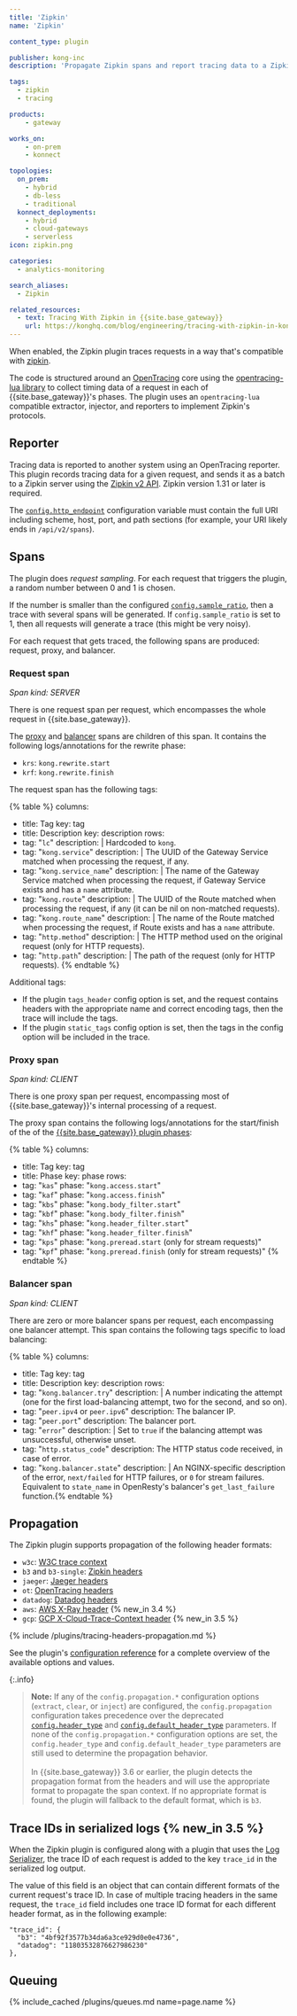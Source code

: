 ```yaml
---
title: 'Zipkin'
name: 'Zipkin'

content_type: plugin

publisher: kong-inc
description: 'Propagate Zipkin spans and report tracing data to a Zipkin server'

tags:
  - zipkin
  - tracing

products:
    - gateway

works_on:
    - on-prem
    - konnect

topologies:
  on_prem:
    - hybrid
    - db-less
    - traditional
  konnect_deployments:
    - hybrid
    - cloud-gateways
    - serverless
icon: zipkin.png

categories:
  - analytics-monitoring

search_aliases:
  - Zipkin

related_resources:
  - text: Tracing With Zipkin in {{site.base_gateway}}
    url: https://konghq.com/blog/engineering/tracing-with-zipkin-in-kong-2-1-0
---
```


When enabled, the Zipkin plugin traces requests in a way that's compatible with [zipkin](https://zipkin.io/).

The code is structured around an [OpenTracing](http://opentracing.io/) core using the [opentracing-lua library](https://github.com/Kong/opentracing-lua) to collect timing data of a request in each of {{site.base_gateway}}'s phases.
The plugin uses an `opentracing-lua` compatible extractor, injector, and reporters to implement Zipkin's protocols.


## Reporter

Tracing data is reported to another system using an OpenTracing reporter.
This plugin records tracing data for a given request, and sends it as a batch to a Zipkin server using the [Zipkin v2 API](https://zipkin.io/zipkin-api/#/default/post_spans). Zipkin version 1.31 or later is required.

The [`config.http_endpoint`](/plugins/zipkin/reference/#schema--config-http-endpoint) configuration variable must contain the full URI including scheme, host, port, and path sections (for example, your URI likely ends in `/api/v2/spans`).

## Spans

The plugin does *request sampling*. For each request that triggers the plugin, a random number between 0 and 1 is chosen.

If the number is smaller than the configured [`config.sample_ratio`](/plugins/zipkin/reference/#schema--config-sample-ratio), then a trace with several spans will be generated. If `config.sample_ratio` is set to 1, then all requests will generate a trace (this might be very noisy).

For each request that gets traced, the following spans are produced: request, proxy, and balancer.

### Request span

_Span kind: SERVER_

There is one request span per request, which encompasses the whole request in {{site.base_gateway}}.

The [proxy](#proxy-span) and [balancer](#balancer-span) spans are children of this span. It contains the following logs/annotations for the rewrite phase:

* `krs`: `kong.rewrite.start`
* `krf`: `kong.rewrite.finish`

The request span has the following tags:

<!--vale off-->
{% table %}
columns:
  - title: Tag
    key: tag
  - title: Description
    key: description
rows:
  - tag: "`lc`"
    description: |
      Hardcoded to `kong`.
  - tag: "`kong.service`" 
    description: |
      The UUID of the Gateway Service matched when processing the request, if any.
  - tag: "`kong.service_name`"
    description: |
      The name of the Gateway Service matched when processing the request, if Gateway Service exists and has a `name` attribute.
  - tag: "`kong.route`"
    description: |
      The UUID of the Route matched when processing the request, if any (it can be nil on non-matched requests).
  - tag: "`kong.route_name`"
    description: |
      The name of the Route matched when processing the request, if Route exists and has a `name` attribute.
  - tag: "`http.method`"
    description: |
      The HTTP method used on the original request (only for HTTP requests).
  - tag: "`http.path`"
    description: |
      The path of the request (only for HTTP requests).
{% endtable %}
<!--vale on -->

Additional tags: 
* If the plugin `tags_header` config option is set, and the request contains headers with the appropriate name and correct encoding tags, then the trace will include the tags.
* If the plugin `static_tags` config option is set, then the tags in the config option will be included in the trace.

### Proxy span

_Span kind: CLIENT_

There is one proxy span per request, encompassing most of {{site.base_gateway}}'s internal processing of a request.

The proxy span contains the following logs/annotations for the start/finish of the of the [{{site.base_gateway}} plugin phases](/gateway/entities/plugin/#plugin-contexts):

{% table %}
columns:
  - title: Tag
    key: tag
  - title: Phase
    key: phase
rows:
  - tag: "`kas`"
    phase: "`kong.access.start`"
  - tag: "`kaf`"
    phase: "`kong.access.finish`"
  - tag: "`kbs`"
    phase: "`kong.body_filter.start`"
  - tag: "`kbf`"
    phase: "`kong.body_filter.finish`"
  - tag: "`khs`"
    phase: "`kong.header_filter.start`"
  - tag: "`khf`"
    phase: "`kong.header_filter.finish`"
  - tag: "`kps`"
    phase: "`kong.preread.start` (only for stream requests)"
  - tag: "`kpf`"
    phase: "`kong.preread.finish` (only for stream requests)"
{% endtable %}
<!--vale on-->

### Balancer span

_Span kind: CLIENT_

There are zero or more balancer spans per request, each encompassing one balancer attempt.
This span contains the following tags specific to load balancing:

<!--vale off-->
{% table %}
columns:
  - title: Tag
    key: tag
  - title: Description
    key: description
rows:
  - tag: "`kong.balancer.try`"
    description: |
      A number indicating the attempt (one for the first load-balancing attempt, two for the second, and so on).
  - tag: "`peer.ipv4` or `peer.ipv6`"
    description: The balancer IP.
  - tag: "`peer.port`"
    description: The balancer port.
  - tag: "`error`"
    description: |
      Set to `true` if the balancing attempt was unsuccessful, otherwise unset.
  - tag: "`http.status_code`"
    description: The HTTP status code received, in case of error.
  - tag: "`kong.balancer.state`"
    description: |
      An NGINX-specific description of the error, `next/failed` for HTTP failures, or `0` for stream failures.
      Equivalent to `state_name` in OpenResty's balancer's `get_last_failure` function.{% endtable %}
<!--vale on-->

## Propagation

The Zipkin plugin supports propagation of the following header formats:
- `w3c`: [W3C trace context](https://www.w3.org/TR/trace-context/)
- `b3` and `b3-single`: [Zipkin headers](https://github.com/openzipkin/b3-propagation)
- `jaeger`: [Jaeger headers](https://www.jaegertracing.io/docs/1.20/client-libraries/#propagation-format)
- `ot`: [OpenTracing headers](https://github.com/opentracing/specification/blob/master/rfc/trace_identifiers.md)
- `datadog`: [Datadog headers](https://docs.datadoghq.com/tracing/trace_collection/library_config/go/#trace-context-propagation-for-distributed-tracing)
- `aws`: [AWS X-Ray header](https://docs.aws.amazon.com/xray/latest/devguide/xray-concepts.html#xray-concepts-tracingheader) {% new_in 3.4 %}
- `gcp`: [GCP X-Cloud-Trace-Context header](https://cloud.google.com/trace/docs/setup#force-trace) {% new_in 3.5 %}

{% include /plugins/tracing-headers-propagation.md %}

See the plugin's [configuration reference](/plugins/zipkin/reference/#schema--config-propagation) for a complete overview of the available options and values.

{:.info}
> **Note:** If any of the `config.propagation.*` configuration options (`extract`, `clear`,  or `inject`) are configured, the `config.propagation` configuration takes precedence over the deprecated [`config.header_type`](/plugins/zipkin/reference/#schema--config-header-type) and [`config.default_header_type`](/plugins/zipkin/reference/#schema--config-default-header-type) parameters. 
If none of the `config.propagation.*` configuration options are set, the `config.header_type` and `config.default_header_type` parameters are still used to determine the propagation behavior.
<br><br>In {{site.base_gateway}} 3.6 or earlier, the plugin detects the propagation format from the headers and will use the appropriate format to propagate the span context. If no appropriate format is found, the plugin will fallback to the default format, which is `b3`.

## Trace IDs in serialized logs {% new_in 3.5 %}

When the Zipkin plugin is configured along with a plugin that uses the 
[Log Serializer](/gateway/pdk/reference/kong.log/#kong-log-serialize),
the trace ID of each request is added to the key `trace_id` in the serialized log output.

The value of this field is an object that can contain different formats
of the current request's trace ID. In case of multiple tracing headers in the
same request, the `trace_id` field includes one trace ID format
for each different header format, as in the following example:

```
"trace_id": {
  "b3": "4bf92f3577b34da6a3ce929d0e0e4736",
  "datadog": "11803532876627986230"
},
```

## Queuing

{% include_cached /plugins/queues.md name=page.name %}